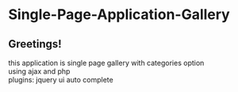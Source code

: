 # Single-Page-Application-Gallery
Greetings!
----
this application is single page gallery with categories option
<br/>
using ajax and php
<br/>
plugins: jquery ui auto complete
